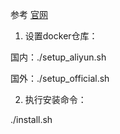 参考 [官网](https://docs.docker.com/engine/install/)

1. 设置docker仓库：

国内：./setup_aliyun.sh

国外：./setup_official.sh


2. 执行安装命令：

./install.sh
